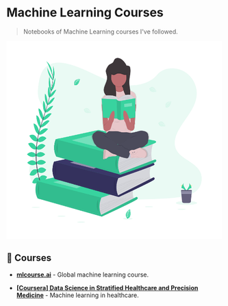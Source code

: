 # Machine Learning Courses
> Notebooks of Machine Learning courses I've followed.

<p align='center'>
  <img src="header_image.png" width="600" height="462"/>
</p>

## 📗 Courses

- **[mlcourse.ai](https://mlcourse.ai/)** - Global machine learning course.

- **[[Coursera] Data Science in Stratified Healthcare and Precision Medicine](https://www.coursera.org/learn/datascimed)** - Machine learning in healthcare.
